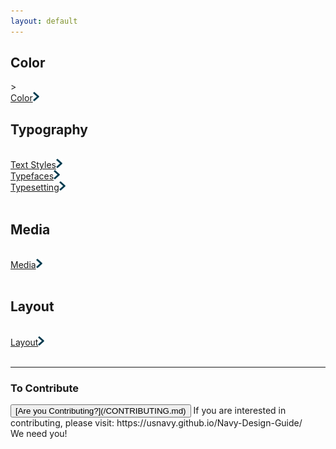 ```yaml
---
layout: default
---
```

<div id="main-navigation">
  <h2>Color</h2>><br>
  <a href="/color.md">Color</a><img src="img/Right-Chevron.png" alt="Color" class="chevron">
<br>

<h2>Typography</h2><br>
<a href="/text-styles.md">Text Styles</a><img src="img/Right-Chevron.png" alt="Text Styles" class="chevron"><br>
<a href="/typefaces.md">Typefaces</a><img src="img/Right-Chevron.png" alt="Text Styles" class="chevron"><br>
<a href="/typesetting.md">Typesetting</a><img src="img/Right-Chevron.png" alt="Text Styles" class="chevron"><br>
<br>

<h2>Media</h2><br>
<a href="/media.md">Media</a><img src="img/Right-Chevron.png" alt="Text Styles" class="chevron"><br>
<br>

<h2>Layout</h2><br>
<a href="/layout.md">Layout</a><img src="img/Right-Chevron.png" alt="Text Styles" class="chevron"><br>
<br>
</div>
	  
<hr>

### To Contribute<br>
<button id="contribute-guidance">
[Are you Contributing?](/CONTRIBUTING.md)
</button>  
<span class="contribute-comment">If you are interested in contributing, please visit: https://usnavy.github.io/Navy-Design-Guide/ <br>We need you!</span>
<br>
<br>
